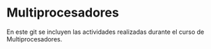 # Multiprocesadores
En este git se incluyen las actividades realizadas durante el curso de Multiprocesadores.
